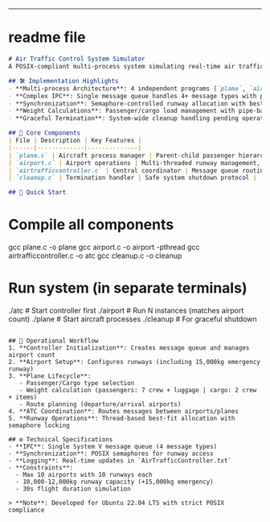 # 

---

#  readme file


```markdown
# Air Traffic Control System Simulator
A POSIX-compliant multi-process system simulating real-time air traffic management with concurrent plane/airport operations and IPC synchronization.

## 🛠️ Implementation Highlights
- **Multi-process Architecture**: 4 independent programs (`plane`, `airport`, `airtrafficcontroller`, `cleanup`) with 1500+ LOC
- **Complex IPC**: Single message queue handles 4+ message types with priority routing
- **Synchronization**: Semaphore-controlled runway allocation with best-fit algorithm
- **Weight Calculations**: Passenger/cargo load management with pipe-based child processes
- **Graceful Termination**: System-wide cleanup handling pending operations

## 📁 Core Components
| File | Description | Key Features |
|------|-------------|--------------|
| `plane.c` | Aircraft process manager | Parent-child passenger hierarchy, Dual plane types, Pipe-based IPC |
| `airport.c` | Airport operations | Multi-threaded runway management, Best-fit allocation, Synchronized landings/takeoffs |
| `airtrafficcontroller.c` | Central coordinator | Message queue routing, Journey logging, System orchestration |
| `cleanup.c` | Termination handler | Safe system shutdown protocol |

## 🚀 Quick Start
```


# Compile all components

gcc plane.c -o plane
gcc airport.c -o airport -pthread
gcc airtrafficcontroller.c -o atc
gcc cleanup.c -o cleanup

# Run system (in separate terminals)

./atc        \# Start controller first
./airport    \# Run N instances (matches airport count)
./plane      \# Start aircraft processes
./cleanup    \# For graceful shutdown

```

## 🔗 Operational Workflow
1. **Controller Initialization**: Creates message queue and manages airport count
2. **Airport Setup**: Configures runways (including 15,000kg emergency runway)
3. **Plane Lifecycle**:
   - Passenger/Cargo type selection
   - Weight calculation (passengers: 7 crew + luggage | cargo: 2 crew + items)
   - Route planning (departure/arrival airports)
4. **ATC Coordination**: Routes messages between airports/planes
5. **Runway Operations**: Thread-based best-fit allocation with semaphore locking

## ⚙️ Technical Specifications
- **IPC**: Single System V message queue (4 message types)
- **Synchronization**: POSIX semaphores for runway access
- **Logging**: Real-time updates in `AirTrafficController.txt`
- **Constraints**: 
  - Max 10 airports with 10 runways each
  - 10,000-12,000kg runway capacity (+15,000kg emergency)
  - 30s flight duration simulation

> **Note**: Developed for Ubuntu 22.04 LTS with strict POSIX compliance
```

